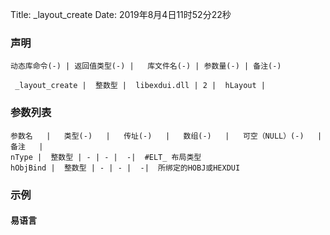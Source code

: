 Title: _layout_create
Date: 2019年8月4日11时52分22秒


### 声明


```table
动态库命令(-) | 返回值类型(-) |   库文件名(-) | 参数量(-) | 备注(-)

 _layout_create |  整数型 |  libexdui.dll | 2 |  hLayout | 
```


### 参数列表

```table
参数名   |   类型(-)   |   传址(-)   |   数组(-)   |   可空（NULL）(-)   |   备注   |
nType |  整数型 | - | - |  -|  #ELT_ 布局类型
hObjBind |  整数型 | - | - |  -|  所绑定的HOBJ或HEXDUI
```




### 示例
#### 易语言
```c

```
